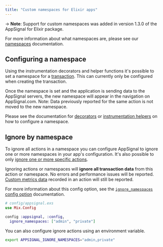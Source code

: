 ```yaml
---
title: "Custom namespaces for Elixir apps"
---
```


-> **Note**: Support for custom namespaces was added in version 1.3.0 of the
   AppSignal for Elixir package.

For more information about what namespaces are, please see our
[namespaces](/application/namespaces.html) documentation.

## Configuring a namespace

Using the instrumentation decorators and helper functions it's possible to set
a namespace for a [transaction](/appsignal/terminology.html#transactions). This
can currently only be configured when creating the transaction.

Once the namespace is set and the application is sending data to the AppSignal
servers, the new namespace will appear in the navigation on AppSignal.com.
Note: Data previously reported for the same action is not moved to the new
namespace.

Please see the documentation for [decorators][namespace_decorator] or
[instrumentation helpers][namespace_helper] on how to configure a namespace.

## Ignore by namespace

To ignore all actions in a namespace you can configure AppSignal to ignore one or more namespaces in your app's configuration. It's also possible to only [ignore one or more specific actions](/elixir/configuration/ignore-actions.html).

Ignoring actions or namespaces will **ignore all transaction data** from this action or namespace. No errors and performance issues will be reported. [Custom metrics data](/metrics/custom.html) recorded in an action will still be reported.

For more information about this config option, see the [`ignore_namespaces` config option](/elixir/configuration/options.html#appsignal_ignore_namespaces-ignore_namespaces) documentation.

```elixir
# config/appsignal.exs
use Mix.Config

config :appsignal, :config,
  ignore_namespaces: ["admin", "private"]
```

You can also configure ignore actions using an environment variable.

```bash
export APPSIGNAL_IGNORE_NAMESPACES="admin,private"
```

[namespace_decorator]: /elixir/instrumentation/instrumentation.html#decorator-namespaces
[namespace_helper]: /elixir/instrumentation/instrumentation.html#helper-namespaces
